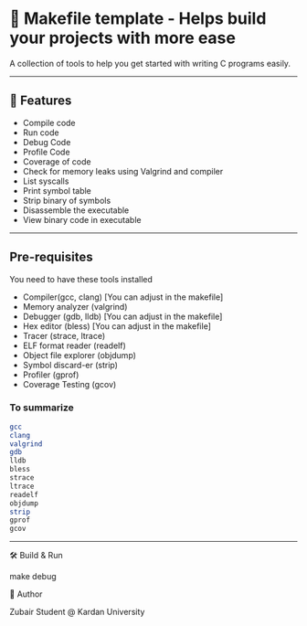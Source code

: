 # 🔧 Makefile template - Helps build your projects with more ease

A collection of tools to help you get started with writing C programs easily.

---

## 🚀 Features

- Compile code
- Run code
- Debug Code
- Profile Code
- Coverage of code
- Check for memory leaks using Valgrind and compiler
- List syscalls
- Print symbol table
- Strip binary of symbols
- Disassemble the executable
- View binary code in executable


---

## Pre-requisites

You need to have these tools installed

- Compiler(gcc, clang) [You can adjust in the makefile]
- Memory analyzer (valgrind)
- Debugger (gdb, lldb) [You can adjust in the makefile]
- Hex editor (bless) [You can adjust in the makefile]
- Tracer (strace, ltrace)
- ELF format reader (readelf)
- Object file explorer (objdump)
- Symbol discard-er (strip)
- Profiler (gprof)
- Coverage Testing (gcov)

### To summarize

```bash
gcc
clang
valgrind
gdb
lldb
bless
strace
ltrace
readelf
objdump
strip
gprof
gcov
```
---

🛠️ Build & Run

make debug

👤 Author

Zubair
Student @ Kardan University

